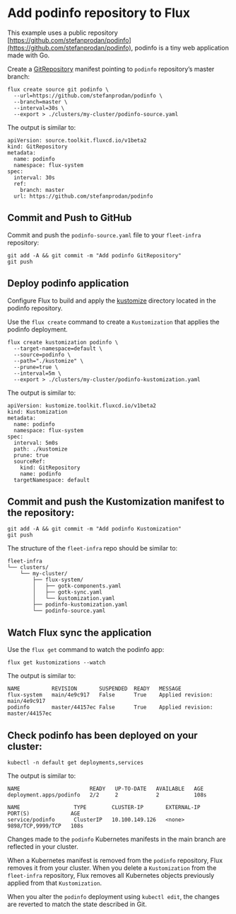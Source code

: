 # Add podinfo repository to Flux

This example uses a public repository [https://github.com/stefanprodan/podinfo](https://github.com/stefanprodan/podinfo), podinfo is a tiny web application made with Go.

Create a [GitRepository](https://fluxcd.io/flux/components/source/gitrepositories/) manifest pointing to `podinfo` repository’s master branch:

```
flux create source git podinfo \
  --url=https://github.com/stefanprodan/podinfo \
  --branch=master \
  --interval=30s \
  --export > ./clusters/my-cluster/podinfo-source.yaml
```

The output is similar to:

```
apiVersion: source.toolkit.fluxcd.io/v1beta2
kind: GitRepository
metadata:
  name: podinfo
  namespace: flux-system
spec:
  interval: 30s
  ref:
    branch: master
  url: https://github.com/stefanprodan/podinfo
```

## Commit and Push to GitHub

Commit and push the `podinfo-source.yaml` file to your `fleet-infra` repository:

```
git add -A && git commit -m "Add podinfo GitRepository"
git push
```

## Deploy podinfo application

Configure Flux to build and apply the [kustomize](https://github.com/stefanprodan/podinfo/tree/master/kustomize) directory located in the podinfo repository.

Use the `flux create` command to create a `Kustomization` that applies the podinfo deployment.

```
flux create kustomization podinfo \
  --target-namespace=default \
  --source=podinfo \
  --path="./kustomize" \
  --prune=true \
  --interval=5m \
  --export > ./clusters/my-cluster/podinfo-kustomization.yaml
```

The output is similar to:

```
apiVersion: kustomize.toolkit.fluxcd.io/v1beta2
kind: Kustomization
metadata:
  name: podinfo
  namespace: flux-system
spec:
  interval: 5m0s
  path: ./kustomize
  prune: true
  sourceRef:
    kind: GitRepository
    name: podinfo
  targetNamespace: default
```

## Commit and push the Kustomization manifest to the repository:

```
git add -A && git commit -m "Add podinfo Kustomization"
git push
```

The structure of the `fleet-infra` repo should be similar to:

```
fleet-infra
└── clusters/
    └── my-cluster/
        ├── flux-system/                        
        │   ├── gotk-components.yaml
        │   ├── gotk-sync.yaml
        │   └── kustomization.yaml
        ├── podinfo-kustomization.yaml
        └── podinfo-source.yaml
```

## Watch Flux sync the application

Use the `flux get` command to watch the podinfo app:

```
flux get kustomizations --watch
```
The output is similar to:

```
NAME          REVISION       SUSPENDED  READY   MESSAGE
flux-system   main/4e9c917   False      True    Applied revision: main/4e9c917
podinfo       master/44157ec False      True    Applied revision: master/44157ec
```

## Check podinfo has been deployed on your cluster:

```
kubectl -n default get deployments,services
```

The output is similar to:

```
NAME                      READY   UP-TO-DATE   AVAILABLE   AGE
deployment.apps/podinfo   2/2     2            2           108s

NAME                 TYPE        CLUSTER-IP       EXTERNAL-IP   PORT(S)             AGE
service/podinfo      ClusterIP   10.100.149.126   <none>        9898/TCP,9999/TCP   108s
```

Changes made to the `podinfo` Kubernetes manifests in the main branch are reflected in your cluster.

When a Kubernetes manifest is removed from the `podinfo` repository, Flux removes it from your cluster. When you delete a `Kustomization` from the `fleet-infra` repository, Flux removes all Kubernetes objects previously applied from that `Kustomization`.

When you alter the `podinfo` deployment using `kubectl edit`, the changes are reverted to match the state described in Git.
